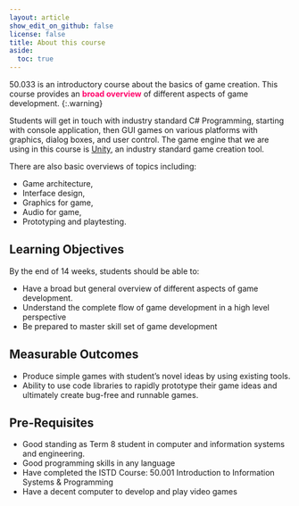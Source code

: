 ```yaml
---
layout: article
show_edit_on_github: false
license: false
title: About this course
aside:
  toc: true
---
```


50.033 is an introductory course about the basics of game creation. This course provides an <span style="color:#ff006a;"><b>broad overview</b></span> of different aspects of game development.
{:.warning}

Students will get in touch with industry standard C# Programming, starting with console application, then GUI games on various platforms with graphics, dialog boxes, and user control. The game engine that we are using in this course is [Unity](https://unity.com), an industry standard game creation tool. 

There are also basic overviews of topics including:
* Game architecture, 
* Interface design, 
* Graphics for game, 
* Audio for game, 
* Prototyping and playtesting. 
 
## Learning Objectives
By the end of 14 weeks, students should be able to:
* Have a broad but general overview of different aspects of game development.
* Understand the complete flow of game development in a high level perspective
* Be prepared to master skill set of game development

## Measurable Outcomes
* Produce simple games with student’s novel ideas by using existing tools.
* Ability to use code libraries to rapidly prototype their game ideas and ultimately create bug-free and runnable games.

## Pre-Requisites
* Good standing as Term 8 student in computer and information systems and engineering.
* Good programming skills in any language 
* Have completed the ISTD Course: 50.001 Introduction to Information Systems & Programming 
* Have a decent computer to develop and play video games


